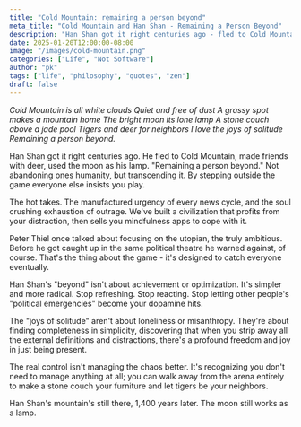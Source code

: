 ```yaml
---
title: "Cold Mountain: remaining a person beyond"
meta_title: "Cold Mountain and Han Shan - Remaining a Person Beyond"
description: "Han Shan got it right centuries ago - fled to Cold Mountain, made friends with deer, used the moon as his lamp. Not abandoning humanity, but transcending it by stepping outside the game everyone else insists you play."
date: 2025-01-20T12:00:00-08:00
image: "/images/cold-mountain.png"
categories: ["Life", "Not Software"]
author: "pk"
tags: ["life", "philosophy", "quotes", "zen"]
draft: false
---
```


_Cold Mountain is all white clouds
Quiet and free of dust
A grassy spot makes a mountain home
The bright moon its lone lamp
A stone couch above a jade pool
Tigers and deer for neighbors
I love the joys of solitude
Remaining a person beyond._

Han Shan got it right centuries ago. He fled to Cold Mountain, made friends with deer, used the moon as his lamp. "Remaining a person beyond."
Not abandoning ones humanity, but transcending it. By stepping outside the game everyone else insists you play.

The hot takes. The manufactured urgency of every news cycle, and the soul crushing exhaustion of outrage.
We've built a civilization that profits from your distraction, then sells you mindfulness apps to cope with it.

Peter Thiel once talked about focusing on the utopian, the truly ambitious. Before he got caught up in the same political theatre he warned against, of course. That's the thing about the game - it's designed to catch everyone eventually.

Han Shan's "beyond" isn't about achievement or optimization. It's simpler and more radical.
Stop refreshing. Stop reacting. Stop letting other people's "political emergencies" become your dopamine hits.

The "joys of solitude" aren't about loneliness or misanthropy. They're about finding completeness in simplicity, discovering that when you strip away all the external definitions and distractions, there's a profound freedom and joy in just being present.

The real control isn't managing the chaos better. It's recognizing you don't need to manage anything at all;
you can walk away from the arena entirely to make a stone couch your furniture and let tigers be your neighbors.

Han Shan's mountain's still there, 1,400 years later.
The moon still works as a lamp.